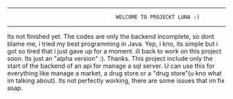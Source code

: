 -----------------------------------------------------------------------------------------------------
                                       WELCOME TO PROJECKT LUNA :)
-----------------------------------------------------------------------------------------------------

Its not finished yet. The codes are only the backend incomplete, so dont blame me, i tried my best 
programming in Java. Yep, i kno, its simple but i got so tired that i just gave up for a moment. ill
back to work on this project soon. Its just an "alpha version" :).
Thanks.
This project include only the start of the backend of an api for manage a sql server. U can use this
for everything like manage a market, a drug store or a "drug store"(u kno what im talking about). Its
not perfectly working, there are some issues that im fix asap. 
